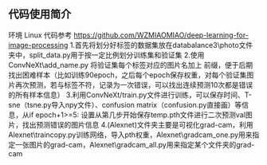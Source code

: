 ## 代码使用简介
环境 Linux
代码参考  https://github.com/WZMIAOMIAO/deep-learning-for-image-processing
1.首先将划分好标签的数据集放在databalance3\photo文件夹中，split_data.py用于按一定比例划分训练集和验证集
2.使用ConvNeXt\add_name.py 将验证集每个标签对应的图片名加上 前缀，便于后期找出困难样本（比如训练90epoch，之后每个epoch保存权重，对每个验证集图片再次预测，若与标签不符，记录为一次错误，可以找出连续预测10次都是错误的所有样本信息）
3.利用ConvNeXt/train.py文件进行训练，可以保存时间、T-sne（tsne.py导入npy文件）、confusion matrix（confusion.py直接画）等信息，从if epoch+1>=5: 设置从第几步开始保存temp.pth文件进行二次预测val图片，找出预测错误的图片信息
4.(Alexnet)文件夹主要是可视化grad-cam，利用Alexnet\traincopy.py训练网络，导入pth权重，Alexnet\gradcam_one.py用来指定一张图片的grad-cam，Alexnet\gradcam_all.py用来指定某个文件夹的grad-cam